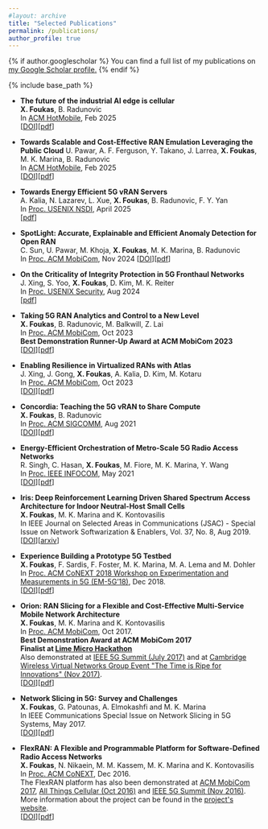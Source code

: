 ```yaml
---
#layout: archive
title: "Selected Publications"
permalink: /publications/
author_profile: true
---
```


{% if author.googlescholar %}
  You can find a full list of my publications on <u><a href="{{author.googlescholar}}">my Google Scholar profile</a>.</u>
{% endif %}

{% include base_path %}
* **The future of the industrial AI edge is cellular**  
  **X. Foukas**, B. Radunovic  
  In [ACM HotMobile](https://hotmobile.org/2025/), Feb 2025  
  [[DOI](https://doi.org/10.1145/3708468.3711887)][[pdf](https://xfoukas.github.io/files/cellular_edge_hotmobile25.pdf)]  

* **Towards Scalable and Cost-Effective RAN Emulation Leveraging the Public Cloud**
  U. Pawar, A. F. Ferguson, Y. Takano, J. Larrea, **X. Foukas**, M. K. Marina, B. Radunovic   
  In [ACM HotMobile](https://hotmobile.org/2025/), Feb 2025  
  [[DOI](https://doi.org/10.1145/3708468.3711895)][[pdf](https://xfoukas.github.io/files/ran_emulation_hotmobile25.pdf)]  

* **Towards Energy Efficient 5G vRAN Servers**  
  A. Kalia, N. Lazarev, L. Xue, **X. Foukas**, B. Radunovic, F. Y. Yan  
  In [Proc. USENIX NSDI](https://www.usenix.org/conference/nsdi25), April 2025  
  [[pdf](https://www.microsoft.com/en-us/research/wp-content/uploads/2024/06/renc_nsdi.pdf)]  

* **SpotLight: Accurate, Explainable and Efficient Anomaly Detection for Open RAN**  
  C. Sun, U. Pawar, M. Khoja, **X. Foukas**, M. K. Marina, B. Radunovic  
  In [Proc. ACM MobiCom](https://sigmobile.org/mobicom/2024), Nov 2024 
  [[DOI](https://doi.org/10.1145/3636534.3649380)][[pdf](https://xfoukas.github.io/files/spotlight_mobicom24.pdf)]   

* **On the Criticality of Integrity Protection in 5G Fronthaul Networks**  
  J. Xing, S. Yoo, **X. Foukas**, D. Kim, M. K. Reiter  
  In [Proc. USENIX Security](https://www.usenix.org/conference/usenixsecurity24), Aug 2024  
  [[pdf](https://www.usenix.org/conference/usenixsecurity24/presentation/xing-jiarong)]  

* **Taking 5G RAN Analytics and Control to a New Level**  
  **X. Foukas**, B. Radunovic, M. Balkwill, Z. Lai  
  In [Proc. ACM MobiCom](https://sigmobile.org/mobicom/2023/), Oct 2023  
  **Best Demonstration Runner-Up Award at ACM MobiCom 2023**  
  [[DOI](https://doi.org/10.1145/3570361.3592493)][[pdf](https://xfoukas.github.io/files/janus_mobicom23.pdf)]  

* **Enabling Resilience in Virtualized RANs with Atlas**  
  J. Xing, J. Gong, **X. Foukas**, A. Kalia, D. Kim, M. Kotaru  
  In [Proc. ACM MobiCom](https://sigmobile.org/mobicom/2023/), Oct 2023  
  [[DOI](https://doi.org/10.1145/3570361.3613276)][[pdf](https://xfoukas.github.io/files/atlas_mobicom23.pdf)]

* **Concordia: Teaching the 5G vRAN to Share Compute**  
  **X. Foukas**, B. Radunovic  
  In [Proc. ACM SIGCOMM](https://conferences.sigcomm.org/sigcomm/2021/), Aug 2021  
  [[DOI](https://doi.org/10.1145/3452296.3472894)][[pdf](https://xfoukas.github.io/files/concordia_sigcomm21.pdf)]

* **Energy-Efficient Orchestration of Metro-Scale 5G Radio Access Networks**  
  R. Singh, C. Hasan, **X. Foukas**, M. Fiore, M. K. Marina, Y. Wang  
  In [Proc. IEEE INFOCOM](https://infocom2021.ieee-infocom.org/), May 2021  
  [[DOI](https://doi.org/10.1109/INFOCOM42981.2021.9488786)][[pdf](https://xfoukas.github.io/files/5genergy_infocom21.pdf)]

* **Iris: Deep Reinforcement Learning Driven Shared Spectrum Access Architecture for Indoor Neutral-Host Small Cells**  
  **X. Foukas**, M. K. Marina and K. Kontovasilis   
  In IEEE Journal on Selected Areas in Communications (JSAC) - Special Issue on Network Softwarization & Enablers, Vol. 37, No. 8, Aug 2019.   
  [[DOI](https://doi.org/10.1109/JSAC.2019.2927067)][[arxiv](https://arxiv.org/abs/1812.06183)]  

* **Experience Building a Prototype 5G Testbed**  
  **X. Foukas**, F. Sardis, F. Foster, M. K. Marina, M. A. Lema and M. Dohler  
  In [Proc. ACM CoNEXT 2018 Workshop on Experimentation and Measurements in 5G (EM-5G’18)](https://conferences2.sigcomm.org/co-next/2018/#!/workshop-em5g), Dec 2018.  
  [[DOI](https://doi.org/10.1145/3286680.3286683)][[pdf](https://www.research.ed.ac.uk/portal/files/77048341/experience_building_a_prototype_5G_testbed.pdf)]  

* **Orion: RAN Slicing for a Flexible and Cost-Effective Multi-Service Mobile Network Architecture**  
  **X. Foukas**, M. K. Marina and K. Kontovasilis  
  In [Proc. ACM MobiCom](https://www.sigmobile.org/mobicom/2017/), Oct 2017.  
  **Best Demonstration Award at ACM MobiCom 2017**  
  **Finalist at [Lime Micro Hackathon](https://www.btplc.com/btinfinitylab/LimeMicro/)**  
  Also demonstrated at [IEEE 5G Summit (July 2017)](http://www.5gsummit.org/greece/) and at [Cambridge Wireless Virtual Networks Group Event "The Time is Ripe for Innovations" (Nov 2017)](https://www.cambridgewireless.co.uk/events/67373-virtual-networks-sig-the-time-is-ripe-for-in/).  
  [[DOI](https://doi.org/10.1145/3117811.3117831)][[pdf](https://www.research.ed.ac.uk/portal/files/42138372/orion_final_version_2.pdf)]  

*  **Network Slicing in 5G: Survey and Challenges**  
   **X. Foukas**, G. Patounas, A. Elmokashfi and M. K. Marina  
   In IEEE Communications Special Issue on Network Slicing in 5G Systems, May 2017.  
   [[DOI](https://doi.org/10.1109/MCOM.2017.1600951)][[pdf](https://www.research.ed.ac.uk/portal/files/32883461/network_slicing_5g_final_version_1.pdf)]  

*  **FlexRAN: A Flexible and Programmable Platform for Software-Defined Radio Access Networks**  
   **X. Foukas**, N. Nikaein, M. M. Kassem, M. K. Marina and K. Kontovasilis  
   In [Proc. ACM CoNEXT](http://conferences2.sigcomm.org/co-next/2016), Dec 2016.  
   The FlexRAN platform has also been demonstrated at [ACM MobiCom 2017](https://www.sigmobile.org/mobicom/2017/), [All Things Cellular (Oct 2016)](https://networks.inf.ed.ac.uk/atc/index.html) and [IEEE 5G Summit (Nov 2016)](http://www.5gsummit.org/berlin/).  
   More information about the project can be found in the [project's website](https://networks.inf.ed.ac.uk/flexran/).  
   [[DOI](https://doi.org/10.1145/2999572.2999599)][[pdf](https://www.research.ed.ac.uk/portal/files/28562578/flexran_1.pdf)]


